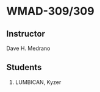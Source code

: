 <h1>WMAD-309/309</h1>

<h2>Instructor</h2>
Dave H. Medrano

<h2>Students</h2>
<ol>
    <li>LUMBICAN, Kyzer</li>
</ol>